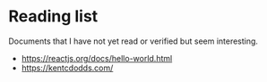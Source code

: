 # Reading list
Documents that I have not yet read or verified but seem interesting.
- https://reactjs.org/docs/hello-world.html
- https://kentcdodds.com/